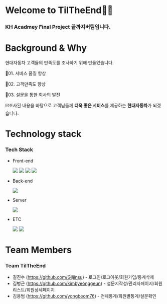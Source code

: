 # **Welcome to TilTheEnd👩‍💻**

### KH Acadmey Final Project **끝까지버팀**입니다.

# **Background & Why**

현대자동차 고객들의 만족도를 조사하기 위해 만들었습니다.

📌01. 서비스 품질 향상

📌02. 고객만족도 향상

📌03. 설문을 통한 회사의 발전

☑️조사된 내용을 바탕으로 고객님들께 **더욱 좋은 서비스**를 제공하는 **현대자동차**가 되겠습니다.

# **Technology stack**

### Tech Stack

- Front-end

    <img src="https://img.shields.io/badge/html-E34F26?style=for-the-badge&logo=html5&logoColor=white"> 
    <img src="https://img.shields.io/badge/css-1572B6?style=for-the-badge&logo=css3&logoColor=white">
    <img src="https://img.shields.io/badge/JavaScript-F7DF1E?style=for-the-badge&logo=javascript&logoColor=white">
    <img src="https://img.shields.io/badge/jsp-FFA500?style=for-the-badge&logo=java&logoColor=white">

- Back-end

    <img src="https://img.shields.io/badge/Servlet-E11F21?style=for-the-badge&logo=&logoColor=white">

- Server

    <img src="https://img.shields.io/badge/Goorm IDE-609AE9?style=for-the-badge&logo=&logoColor=black">

- ETC

    <img src="https://img.shields.io/badge/github-181717?style=for-the-badge&logo=github&logoColor=white">
    <img src="https://img.shields.io/badge/zoom-0652E2?style=for-the-badge&logo=zoom&logoColor=white">

# **Team Members**

### Team TilTheEnd

- 길진수 (https://github.com/Giljinsu) - 로그인/로그아웃/회원가입/통계삭제
- 김병근 (https://github.com/kimbyeonggeun) - 설문지작성/관리자페이지/회원리스트/회원상세페이지
- 김용범 (https://github.com/yongbeom76) - 전체통계/회원별통계/설문확인
